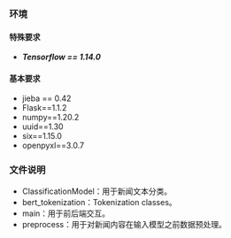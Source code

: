 ### 环境
#### 特殊要求 
* ***Tensorflow == 1.14.0***   
#### 基本要求
* jieba == 0.42
* Flask==1.1.2
* numpy==1.20.2
* uuid==1.30
* six==1.15.0
* openpyxl==3.0.7
### 文件说明
* ClassificationModel：用于新闻文本分类。
* bert_tokenization：Tokenization classes。
* main：用于前后端交互。
* preprocess：用于对新闻内容在输入模型之前数据预处理。
